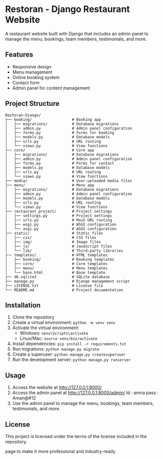 # Restoran - Django Restaurant Website

A restaurant website built with Django that includes an admin panel to manage the menu, bookings, team members, testimonials, and more.

## Features

- Responsive design
- Menu management
- Online booking system
- Contact form
- Admin panel for content management

## Project Structure

```
Restoran-Django/
├── booking/                  # Booking app
│   ├── migrations/           # Database migrations
│   ├── admin.py              # Admin panel configuration
│   ├── forms.py              # Forms for booking
│   ├── models.py             # Database models
│   ├── urls.py               # URL routing
│   └── views.py              # View functions
├── core/                     # Core app
│   ├── migrations/           # Database migrations
│   ├── admin.py              # Admin panel configuration
│   ├── forms.py              # Forms for contact
│   ├── models.py             # Database models
│   ├── urls.py               # URL routing
│   └── views.py              # View functions
├── media/                    # User-uploaded media files
├── menu/                     # Menu app
│   ├── migrations/           # Database migrations
│   ├── admin.py              # Admin panel configuration
│   ├── models.py             # Database models
│   ├── urls.py               # URL routing
│   └── views.py              # View functions
├── restaurant_project/       # Project settings
│   ├── settings.py           # Project settings
│   ├── urls.py               # Main URL routing
│   ├── wsgi.py               # WSGI configuration
│   └── asgi.py               # ASGI configuration
├── static/                   # Static files
│   ├── css/                  # CSS files
│   ├── img/                  # Image files
│   ├── js/                   # JavaScript files
│   └── lib/                  # Third-party libraries
├── templates/                # HTML templates
│   ├── booking/              # Booking templates
│   ├── core/                 # Core templates
│   ├── menu/                 # Menu templates
│   └── base.html             # Base template
├── db.sqlite3                # SQLite database
├── manage.py                 # Django management script
├── LICENSE.txt               # License file
└── README.md                 # Project documentation
```

## Installation

1. Clone the repository
2. Create a virtual environment: `python -m venv venv`
3. Activate the virtual environment:
   - Windows: `venv\Scripts\activate`
   - Linux/Mac: `source venv/bin/activate`
4. Install dependencies: `pip install -r requirements.txt`
5. Run migrations: `python manage.py migrate`
6. Create a superuser: `python manage.py createsuperuser`
7. Run the development server: `python manage.py runserver`

## Usage

1. Access the website at http://127.0.0.1:8000/
2. Access the admin panel at http://127.0.0.1:8000/admin/
Id : amna
pass : Aman@#12
3. Use the admin panel to manage the menu, bookings, team members, testimonials, and more.

## License

This project is licensed under the terms of the license included in the repository.


page to make it more professional and industry-ready